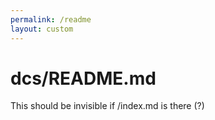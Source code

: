 ```yaml
---
permalink: /readme
layout: custom
---
```

# dcs/README.md

This should be invisible if /index.md is there (?)


